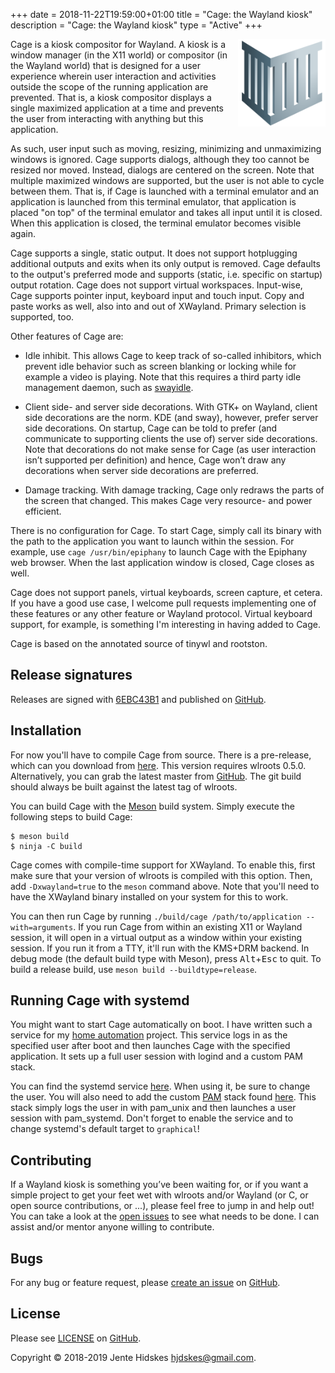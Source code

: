 +++
date = 2018-11-22T19:59:00+01:00
title = "Cage: the Wayland kiosk"
description = "Cage: the Wayland kiosk"
type = "Active"
+++

<img src="/img/projects/cage/cage.svg" alt="Cage's logo" width="140px" align="right">

Cage is a kiosk compositor for Wayland. A kiosk is a window manager (in the X11
world) or compositor (in the Wayland world) that is designed for a user
experience wherein user interaction and activities outside the scope of the
running application are prevented. That is, a kiosk compositor displays a
single maximized application at a time and prevents the user from interacting
with anything but this application.

As such, user input such as moving, resizing, minimizing and unmaximizing
windows is ignored. Cage supports dialogs, although they too cannot be resized
nor moved. Instead, dialogs are centered on the screen. Note that multiple
maximized windows are supported, but the user is not able to cycle between them.
That is, if Cage is launched with a terminal emulator and an application is
launched from this terminal emulator, that application is placed "on top" of the
terminal emulator and takes all input until it is closed. When this application
is closed, the terminal emulator becomes visible again.

Cage supports a single, static output. It does not support hotplugging
additional outputs and exits when its only output is removed. Cage defaults to
the output's preferred mode and supports (static, i.e. specific on startup)
output rotation.  Cage does not support virtual workspaces.  Input-wise, Cage
supports pointer input, keyboard input and touch input. Copy and paste works as
well, also into and out of XWayland. Primary selection is supported, too.

Other features of Cage are:

* Idle inhibit. This allows Cage to keep track of so-called inhibitors, which
  prevent idle behavior such as screen blanking or locking while for example a
  video is playing. Note that this requires a third party idle management daemon,
  such as [swayidle](https://github.com/swaywm/swayidle).

* Client side- and server side decorations. With GTK+ on Wayland, client side
  decorations are the norm. KDE (and sway), however, prefer server side
  decorations. On startup, Cage can be told to prefer (and communicate to
  supporting clients the use of) server side decorations. Note that decorations
  do not make sense for Cage (as user interaction isn’t supported per definition)
  and hence, Cage won’t draw any decorations when server side decorations are
  preferred.

* Damage tracking. With damage tracking, Cage only redraws the parts of the
  screen that changed. This makes Cage very resource- and power efficient.

There is no configuration for Cage. To start Cage, simply call its binary with
the path to the application you want to launch within the session. For example,
use `cage /usr/bin/epiphany` to launch Cage with the Epiphany web browser. When
the last application window is closed, Cage closes as well.

Cage does not support panels, virtual keyboards, screen capture, et cetera.  If
you have a good use case, I welcome pull requests implementing one of these
features or any other feature or Wayland protocol. Virtual keyboard support,
for example, is something I'm interesting in having added to Cage.

Cage is based on the annotated source of tinywl and rootston.

## Release signatures

Releases are signed with
[6EBC43B1](http://keys.gnupg.net/pks/lookup?op=vindex&fingerprint=on&search=0x37C445296EBC43B1)
and published on [GitHub](https://github.com/Hjdskes/cage/releases).

## Installation

For now you'll have to compile Cage from source. There is a pre-release, which
can you download from
[here](https://github.com/Hjdskes/cage/releases/tag/v0.1). This version
requires wlroots 0.5.0.  Alternatively, you can grab the latest master from
[GitHub](https://github.com/Hjdskes/cage). The git build should always be built
against the latest tag of wlroots.

You can build Cage with the [Meson](https://mesonbuild.com) build system.
Simply execute the following steps to build Cage:

```
$ meson build
$ ninja -C build
```

Cage comes with compile-time support for XWayland. To enable this, first make
sure that your version of wlroots is compiled with this option. Then, add
`-Dxwayland=true` to the `meson` command above. Note that you'll need to have
the XWayland binary installed on your system for this to work.

You can then run Cage by running `./build/cage /path/to/application
--with=arguments`. If you run Cage from within an existing X11 or Wayland
session, it will open in a virtual output as a window within your existing
session. If you run it from a TTY, it'll run with the KMS+DRM backend. In debug
mode (the default build type with Meson), press <kbd>Alt</kbd>+<kbd>Esc</kbd> to
quit. To build a release build, use `meson build --buildtype=release`.

## Running Cage with systemd

You might want to start Cage automatically on boot. I have written such a
service for my [home automation](/blog/home-automation) project. This service
logs in as the specified user after boot and then launches Cage with the
specified application. It sets up a full user session with logind and a custom
PAM stack.

You can find the systemd service
[here](https://github.com/Hjdskes/buildroot/blob/hjdskes/board/hjdskes/rpi3/rootfs_overlay/etc/systemd/system/cage%40.service).
When using it, be sure to change the user. You will also need to add the custom
[PAM](http://linux-pam.org/) stack found
[here](https://github.com/Hjdskes/buildroot/blob/hjdskes/board/hjdskes/rpi3/rootfs_overlay/etc/pam.d/cage).
This stack simply logs the user in with pam_unix and then launches a user
session with pam_systemd. Don't forget to enable the service and to change
systemd's default target to `graphical`!

## Contributing

If a Wayland kiosk is something you’ve been waiting for, or if you want a
simple project to get your feet wet with wlroots and/or Wayland (or C, or open
source contributions, or ...), please feel free to jump in and help out! You
can take a look at the [open issues](https://github.com/Hjdskes/cage/issues) to
see what needs to be done. I can assist and/or mentor anyone willing to
contribute.

## Bugs

For any bug or feature request, please [create an
issue](https://github.com/Hjdskes/cage/issues/new) on
[GitHub](https://github.com/Hjdskes/cage).

## License

Please see [LICENSE](https://github.com/Hjdskes/cage/blob/master/LICENSE) on
[GitHub](https://github.com/Hjdskes/cage).

Copyright © 2018-2019 Jente Hidskes
[hjdskes@gmail.com](mailto:hjdskes@gmail.com).
